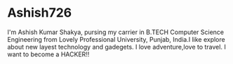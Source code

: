 # Ashish726
I'm Ashish Kumar Shakya, pursing my carrier in B.TECH Computer Science Engineering from Lovely Professional University, Punjab, India.I like explore about new layest technology and gadegets. I love adventure,love to travel. I want to become a HACKER!!

